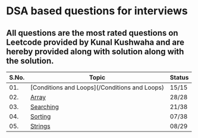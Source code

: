 # DSA based questions for interviews
## All questions are the most rated questions on Leetcode provided by Kunal Kushwaha and are hereby provided along with solution along with the solution.


| S.No. | Topic                      | Status|
|-------|----------------------------|-------|
| 01.   | [Conditions and Loops](/Conditions and Loops)           | 15/15 |
| 02.   | [Array](/Arrays)           | 28/28 |
| 03.   | [Searching](/Searching)    | 21/38 |
| 04.   | [Sorting](/Sorting)        | 07/38 |
| 05.   | [Strings](/String)         | 08/29 |

